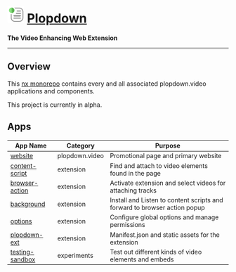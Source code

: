 # ![Plopdown Logo](apps/plopdown-ext/src/icons/38.png) [Plopdown](https://plopdown.video)

**The Video Enhancing Web Extension**

---

## Overview

This [nx monorepo](https://nx.dev/angular) contains every and all associated plopdown.video applications
and components.

This project is currently in alpha.

## Apps

| App Name                                | Category       | Purpose                                                                   |
| --------------------------------------- | -------------- | ------------------------------------------------------------------------- |
| [website](apps/website)                 | plopdown.video | Promotional page and primary website                                      |
| [content-script](apps/content-script)   | extension      | Find and attach to video elements found in the page                       |
| [browser-action](apps/browser-action)   | extension      | Activate extension and select videos for attaching tracks                 |
| [background](apps/background)           | extension      | Install and Listen to content scripts and forward to browser action popup |
| [options](apps/options)                 | extension      | Configure global options and manage permissions                           |
| [plopdown-ext](apps/plopdown-ext)       | extension      | Manifest.json and static assets for the extension                         |
| [testing-sandbox](apps/testing-sandbox) | experiments    | Test out different kinds of video elements and embeds                     |
